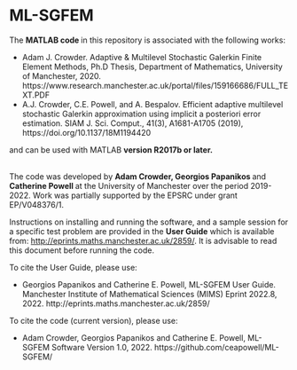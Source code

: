 # ML-SGFEM

The <b> MATLAB code </b> in this repository is associated with the following works:

<ul>
<li> Adam J. Crowder. Adaptive & Multilevel Stochastic Galerkin Finite Element Methods, Ph.D Thesis, Department of Mathematics, University of Manchester, 2020. https://www.research.manchester.ac.uk/portal/files/159166686/FULL_TEXT.PDF

<li> A.J. Crowder, C.E. Powell, and A. Bespalov. Efficient adaptive multilevel stochastic Galerkin approximation using implicit a posteriori error estimation. SIAM J. Sci. Comput., 41(3), A1681-A1705 (2019), https://doi.org/10.1137/18M1194420

</ul>
and can be used with MATLAB <b> version R2017b or later. </b>

<br> 
<br>

The code was developed by <b> Adam Crowder, Georgios Papanikos </b> and <b> Catherine Powell </b> at the University of Manchester over the period 2019-2022. Work was partially supported by the EPSRC under grant EP/V048376/1.


Instructions on installing and running the software, and a sample session for a specific test problem are provided in the <b> User Guide</b> which is available from:  http://eprints.maths.manchester.ac.uk/2859/. It is advisable to read this document before running the code.

To cite the User Guide, please use:
<ul>
<li> Georgios Papanikos and Catherine E. Powell, ML-SGFEM User Guide. Manchester Institute of Mathematical Sciences (MIMS) Eprint 2022.8, 2022. 
 http://eprints.maths.manchester.ac.uk/2859/
 </ul>

To cite the code (current version), please use:
<ul>
<li> Adam Crowder, Georgios Papanikos and Catherine E. Powell, ML-SGFEM Software Version 1.0, 2022. https://github.com/ceapowell/ML-SGFEM/
 </ul>
